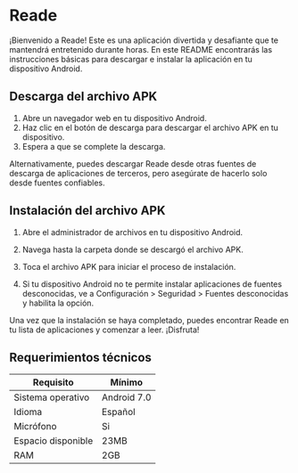 # Reade

¡Bienvenido a Reade! Este es una aplicación divertida y desafiante que te mantendrá entretenido durante horas. En este README encontrarás las instrucciones básicas para descargar e instalar la aplicación en tu dispositivo Android.

## Descarga del archivo APK

1. Abre un navegador web en tu dispositivo Android.
2. Haz clic en el botón de descarga para descargar el archivo APK en tu dispositivo.
3. Espera a que se complete la descarga.

Alternativamente, puedes descargar Reade desde otras fuentes de descarga de aplicaciones de terceros, pero asegúrate de hacerlo solo desde fuentes confiables.

## Instalación del archivo APK

1. Abre el administrador de archivos en tu dispositivo Android.

2. Navega hasta la carpeta donde se descargó el archivo APK.

3. Toca el archivo APK para iniciar el proceso de instalación.

4. Si tu dispositivo Android no te permite instalar aplicaciones de fuentes desconocidas, ve a Configuración > Seguridad > Fuentes desconocidas y habilita la opción.

Una vez que la instalación se haya completado, puedes encontrar Reade en tu lista de aplicaciones y comenzar a leer. ¡Disfruta!

## Requerimientos técnicos

| Requisito          | Mínimo      |
| ------------------ | ----------- |
| Sistema operativo  | Android 7.0 |
| Idioma             | Español     |
| Micrófono          | Si          |
| Espacio disponible | 23MB        |
| RAM                | 2GB         |